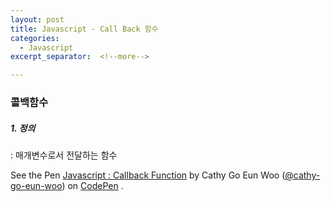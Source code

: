 ```yaml
---
layout: post
title: Javascript - Call Back 함수
categories:
  - Javascript
excerpt_separator:  <!--more-->

---
```


### 콜백함수

##### 1. 정의

: 매개변수로서 전달하는 함수

<p data-height="265" data-theme-id="0" data-slug-hash="yqbEWB" data-default-tab="js,result" data-user="cathy-go-eun-woo" data-pen-title="Javascript : Callback Function" data-preview="true" class="codepen">See the Pen <a href="https://codepen.io/cathy-go-eun-woo/pen/yqbEWB/">Javascript : Callback Function</a> by Cathy Go Eun Woo (<a href="https://codepen.io/cathy-go-eun-woo">@cathy-go-eun-woo</a>) on <a href="https://codepen.io">CodePen</a> . </p>
<script src="https://static.codepen.io/assets/embed/ei.js"> </script>
